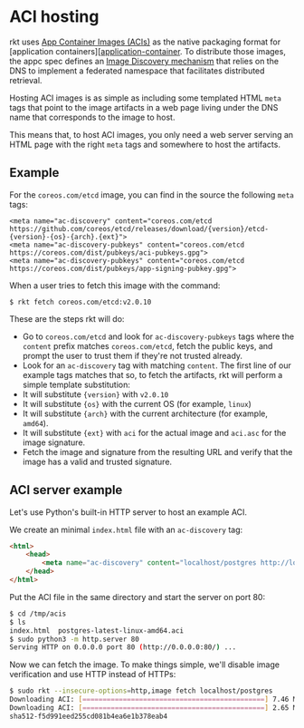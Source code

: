 # ACI hosting

rkt uses [App Container Images (ACIs)][ACI] as the native packaging format for [application containers][[application-container].
To distribute those images, the appc spec defines an [Image Discovery mechanism][discovery] that relies on the DNS to implement a federated namespace that facilitates distributed retrieval.

Hosting ACI images is as simple as including some templated HTML `meta` tags that point to the image artifacts in a web page living under the DNS name that corresponds to the image to host.

This means that, to host ACI images, you only need a web server serving an HTML page with the right `meta` tags and somewhere to host the artifacts.

## Example

For the `coreos.com/etcd` image, you can find in the source the following `meta` tags:

```
<meta name="ac-discovery" content="coreos.com/etcd https://github.com/coreos/etcd/releases/download/{version}/etcd-{version}-{os}-{arch}.{ext}">
<meta name="ac-discovery-pubkeys" content="coreos.com/etcd https://coreos.com/dist/pubkeys/aci-pubkeys.gpg">
<meta name="ac-discovery-pubkeys" content="coreos.com/etcd https://coreos.com/dist/pubkeys/app-signing-pubkey.gpg">
```

When a user tries to fetch this image with the command:

```
$ rkt fetch coreos.com/etcd:v2.0.10
```

These are the steps rkt will do:

* Go to `coreos.com/etcd` and look for `ac-discovery-pubkeys` tags where the `content` prefix matches `coreos.com/etcd`, fetch the public keys, and prompt the user to trust them if they're not trusted already.
* Look for an `ac-discovery` tag with matching `content`.
The first line of our example tags matches that so, to fetch the artifacts, rkt will perform a simple template substitution:
 * It will substitute `{version}` with `v2.0.10`
 * It will substitute `{os}` with the current OS (for example, `linux`)
 * It will substitute `{arch}` with the current architecture (for example, `amd64`).
 * It will substitute `{ext}` with `aci` for the actual image and `aci.asc` for the image signature.
* Fetch the image and signature from the resulting URL and verify that the image has a valid and trusted signature.

## ACI server example

Let's use Python's built-in HTTP server to host an example ACI.

We create an minimal `index.html` file with an `ac-discovery` tag:

```html
<html>
    <head>
        <meta name="ac-discovery" content="localhost/postgres http://localhost/postgres-{version}-{os}-{arch}.{ext}">
    </head>
</html>
```

Put the ACI file in the same directory and start the server on port 80:

```bash
$ cd /tmp/acis
$ ls
index.html  postgres-latest-linux-amd64.aci
$ sudo python3 -m http.server 80
Serving HTTP on 0.0.0.0 port 80 (http://0.0.0.0:80/) ...
```

Now we can fetch the image.
To make things simple, we'll disable image verification and use HTTP instead of HTTPs:


```bash
$ sudo rkt --insecure-options=http,image fetch localhost/postgres
Downloading ACI: [=============================================] 7.46 MB/7.46 MB
Downloading ACI: [=============================================] 2.65 MB/2.65 MB
sha512-f5d991eed255cd081b4ea6e1b378eab4
```

[ACI]: https://github.com/appc/spec/blob/v0.8.1/spec/aci.md
[application-container]: https://github.com/appc/spec#what-is-an-application-container
[discovery]: https://github.com/appc/spec/blob/v0.8.1/spec/discovery.md
